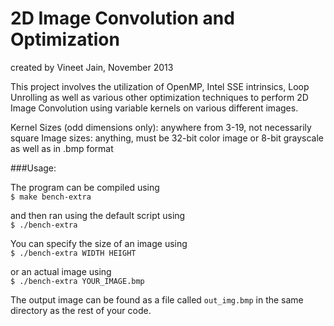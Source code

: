 2D Image Convolution and Optimization
======
created by Vineet Jain, November 2013 

This project involves the utilization of OpenMP, Intel SSE intrinsics, Loop Unrolling as well as various other optimization techniques to perform 2D Image Convolution using variable kernels on various different images.

Kernel Sizes (odd dimensions only): anywhere from 3-19, not necessarily square
Image sizes: anything, must be 32-bit color image or 8-bit grayscale as well as in .bmp format

###Usage:

The program can be compiled using  
`$ make bench-extra`

and then ran using the default script using  
`$ ./bench-extra`

You can specify the size of an image using  
`$ ./bench-extra WIDTH HEIGHT`

or an actual image using  
`$ ./bench-extra YOUR_IMAGE.bmp`  

The output image can be found as a file called `out_img.bmp` in the same directory as the rest of your code.

